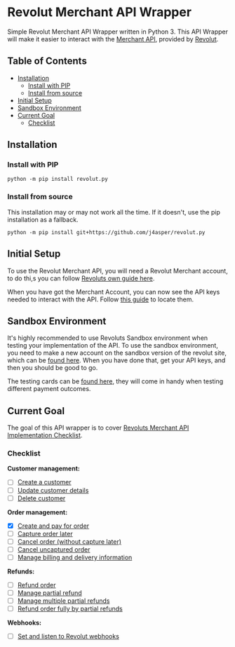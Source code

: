 # Revolut Merchant API Wrapper
Simple Revolut Merchant API Wrapper written in Python 3. This API Wrapper will make it easier to interact with the [Merchant API](https://developer.revolut.com/docs/accept-payments), provided by [Revolut](https://www.revolut.com/business/).

## Table of Contents

- [Installation](#installation)
  - [Install with PIP](#install-with-pip)
  - [Install from source](#install-from-source)
- [Initial Setup](#initial-setup)
- [Sandbox Environment](#sandbox-environment)
- [Current Goal](#current-goal)
  - [Checklist](#checklist)

## Installation

### Install with PIP

```console
python -m pip install revolut.py
```

### Install from source

This installation may or may not work all the time. If it doesn't, use the pip installation as a fallback.

```console
python -m pip install git+https://github.com/j4asper/revolut.py
```

## Initial Setup

To use the Revolut Merchant API, you will need a Revolut Merchant account, to do thi,s you can follow [Revoluts own guide here](https://developer.revolut.com/docs/guides/accept-payments/get-started/apply-for-a-merchant-account).

When you have got the Merchant Account, you can now see the API keys needed to interact with the API. Follow [this guide](https://developer.revolut.com/docs/guides/accept-payments/get-started/generate-the-api-key) to locate them.

## Sandbox Environment

It's highly recommended to use Revoluts Sandbox environment when testing your implementation of the API. To use the sandbox environment, you need to make a new account on the sandbox version of the revolut site, which can be [found here](https://sandbox-business.revolut.com/signup). When you have done that, get your API keys, and then you should be good to go.

The testing cards can be [found here](https://developer.revolut.com/docs/guides/accept-payments/get-started/test-in-the-sandbox-environment/test-cards), they will come in handy when testing different payment outcomes.

## Current Goal

The goal of this API wrapper is to cover [Revoluts Merchant API Implementation Checklist](https://developer.revolut.com/docs/guides/accept-payments/get-started/implementation-checklists).

### Checklist

**Customer management:**

- [ ] [Create a customer](https://github.com/j4asper/revolut.py/issues/15)
- [ ] [Update customer details](https://github.com/j4asper/revolut.py/issues/2)
- [ ] [Delete customer](https://github.com/j4asper/revolut.py/issues/3)

**Order management:**

- [x] [Create and pay for order](https://github.com/j4asper/revolut.py/issues/4)
- [ ] [Capture order later](https://github.com/j4asper/revolut.py/issues/5)
- [ ] [Cancel order (without capture later)](https://github.com/j4asper/revolut.py/issues/6)
- [ ] [Cancel uncaptured order](https://github.com/j4asper/revolut.py/issues/7)
- [ ] [Manage billing and delivery information](https://github.com/j4asper/revolut.py/issues/8)

**Refunds:**

- [ ] [Refund order](https://github.com/j4asper/revolut.py/issues/9)
- [ ] [Manage partial refund](https://github.com/j4asper/revolut.py/issues/10)
- [ ] [Manage multiple partial refunds](https://github.com/j4asper/revolut.py/issues/11)
- [ ] [Refund order fully by partial refunds](https://github.com/j4asper/revolut.py/issues/12)

**Webhooks:**

- [ ] [Set and listen to Revolut webhooks](https://github.com/j4asper/revolut.py/issues/13)
